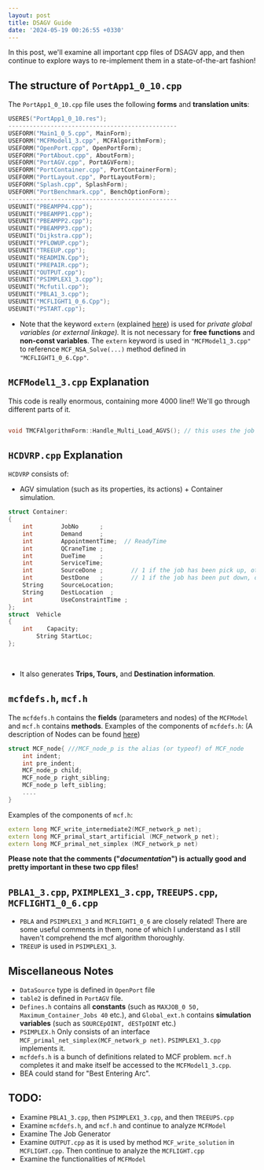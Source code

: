 ```yaml
---
layout: post
title: DSAGV Guide
date: '2024-05-19 00:26:55 +0330'
---
```


In this post, we'll examine all important cpp files of DSAGV app, and then continue to explore ways to re-implement them in a state-of-the-art fashion!

## The structure of <code>PortApp1_0_10.cpp</code>
The `PortApp1_0_10.cpp` file uses the following __forms__ and __translation units__:
```c++
USERES("PortApp1_0_10.res");
------------------------------------------------
USEFORM("Main1_0_5.cpp", MainForm);
USEFORM("MCFModel1_3.cpp", MCFAlgorithmForm);
USEFORM("OpenPort.cpp", OpenPortForm);
USEFORM("PortAbout.cpp", AboutForm);
USEFORM("PortAGV.cpp", PortAGVForm);
USEFORM("PortContainer.cpp", PortContainerForm);
USEFORM("PortLayout.cpp", PortLayoutForm);
USEFORM("Splash.cpp", SplashForm);
USEFORM("PortBenchmark.cpp", BenchOptionForm);
------------------------------------------------
USEUNIT("PBEAMPP4.cpp");
USEUNIT("PBEAMPP1.cpp");
USEUNIT("PBEAMPP2.cpp");
USEUNIT("PBEAMPP3.cpp");
USEUNIT("Dijkstra.cpp");
USEUNIT("PFLOWUP.cpp");
USEUNIT("TREEUP.cpp");
USEUNIT("READMIN.Cpp");
USEUNIT("PREPAIR.cpp");
USEUNIT("OUTPUT.cpp");
USEUNIT("PSIMPLEX1_3.cpp");
USEUNIT("Mcfutil.cpp");
USEUNIT("PBLA1_3.cpp");
USEUNIT("MCFLIGHT1_0_6.Cpp");
USEUNIT("PSTART.cpp");
```
- Note that the keyword `extern` (explained [here](https://learn.microsoft.com/en-us/cpp/cpp/program-and-linkage-cpp?view=msvc-170)) is used for _private global variables (or external linkage)._ It is not necessary for __free functions__ and __non-const variables__. The `extern` keyword is used in `"MCFModel1_3.cpp"` to reference `MCF_NSA_Solve(...)` method defined in `"MCFLIGHT1_0_6.Cpp"`.
 
## <code>MCFModel1_3.cpp</code> Explanation

This code is really enormous, containing more 4000 line!! We'll go through different parts of it.

```cpp

void TMCFAlgorithmForm::Handle_Multi_Load_AGVS(); // this uses the job generator in HCDVRP.cpp
```

## <code>HCDVRP.cpp</code> Explanation

`HCDVRP` consists of:
- AGV simulation (such as its properties, its actions) + Container simulation.

```  cpp
struct Container:
{
    int        JobNo      ;
    int        Demand     ;
    int        AppointmentTime;  // ReadyTime
    int        QCraneTime ;
    int        DueTime    ;
    int        ServiceTime;
    int        SourceDone ;        // 1 if the job has been pick up, otherwise 0
    int        DestDone   ;        // 1 if the job has been put down, otherwise 0
    String     SourceLocation;
    String     DestLocation  ;
    int        UseConstraintTime ;
};
struct  Vehicle
{
	int    Capacity;
        String StartLoc;
};
```
</br>

* It also generates __Trips, Tours,__ and __Destination information__.

## <code>mcfdefs.h</code>, <code>mcf.h</code>
The `mcfdefs.h` contains the **fields** (parameters and nodes) of the `MCFModel` and `mcf.h` contains **methods**. 
Examples of the components of `mcfdefs.h`: (A description of Nodes can be found [here](https://google.com/))
```cpp 
struct MCF_node{ ///MCF_node_p is the alias (or typeof) of MCF_node
    int indent;
    int pre_indent;
    MCF_node_p child;
    MCF_node_p right_sibling;     
    MCF_node_p left_sibling;     
    ....
}
```
Examples of the components of `mcf.h`: 
```cpp
extern long MCF_write_intermediate2(MCF_network_p net);
extern long MCF_primal_start_artificial (MCF_network_p net);
extern long MCF_primal_net_simplex (MCF_network_p net)
```
**Please note that the comments ("_documentation_") is actually good and pretty important in these two cpp files!**

 ## <code>PBLA1_3.cpp</code>, <code>PXIMPLEX1_3.cpp</code>, <code>TREEUPS.cpp</code>, <code>MCFLIGHT1_0_6.cpp</code>
- `PBLA` and `PSIMPLEX1_3` and `MCFLIGHT1_0_6` are closely related! There are some useful comments in them, none of which I understand as I still haven't comprehend the mcf algorithm thoroughly.
- `TREEUP` is used in `PSIMPLEX1_3`.
## Miscellaneous Notes
- `DataSource` type is defined in `OpenPort` file
- `table2` is defined in `PortAGV` file.
- `Defines.h` contains all __constants__ (such as `MAXJOB_0 50, Maximum_Container_Jobs 40` etc.), and `Global_ext.h` contains __simulation variables__ (such as `SOURCEpOINT, dESTpOINT` etc.)
- `PSIMPLEX.h` Only consists of an interface `MCF_primal_net_simplex(MCF_network_p net)`. `PSIMPLEX1_3.cpp` implements it.
- `mcfdefs.h` is a bunch of definitions related to MCF problem. `mcf.h` completes it and make itself be accessed to the `MCFModel1_3.cpp`.
- BEA could stand for "Best Entering Arc".

## TODO:
- Examine `PBLA1_3.cpp`, then `PSIMPLEX1_3.cpp`, and then `TREEUPS.cpp`
- Examine `mcfdefs.h`, and `mcf.h` and continue to analyze `MCFModel`
- Examine The Job Generator
- Examine `OUTPUT.cpp` as it is used by method `MCF_write_solution` in `MCFLIGHT.cpp`. Then continue to analyze the `MCFLIGHT.cpp`
- Examine the functionalities of `MCFModel` 
